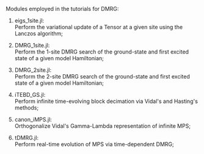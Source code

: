 Modules employed in the tutorials for DMRG:

1. 	eigs_1site.jl: \
  Perform the variational update of a Tensor at a given site using the Lanczos algorithm;
  
2. DMRG_1site.jl: \
  Perform the 1-site DMRG search of the ground-state and first excited state of a given model Hamiltonian;

3. DMRG_2site.jl: \
  Perform the 2-site DMRG search of the ground-state and first excited state of a given model Hamiltonian;
  
4. iTEBD_GS.jl: \
  Perform infinite time-evolving block decimation via Vidal's and Hasting's methods;
  
5. canon_iMPS.jl: \
  Orthogonalize Vidal's Gamma-Lambda representation of infinite MPS;
  
6. tDMRG.jl: \
  Perform real-time evolution of MPS via time-dependent DMRG;
